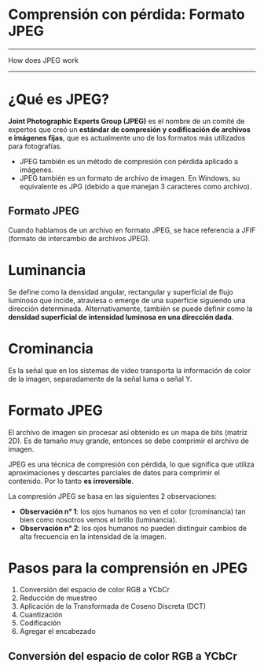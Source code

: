 # Comprensión con pérdida: Formato JPEG


---

How does JPEG work

---


# ¿Qué es JPEG?
**Joint Photographic Experts Group (JPEG)** es el nombre de un comité de expertos que creó un **estándar de compresión y codificación de archivos e imágenes fijas**, que es actualmente uno de los formatos más utilizados para fotografías.

- JPEG también es un método de compresión con pérdida aplicado a imágenes.
- JPEG también es un formato de archivo de imagen. En Windows, su equivalente es JPG (debido a que manejan 3 caracteres como archivo).

## Formato JPEG
Cuando hablamos de un archivo en formato JPEG, se hace referencia a JFIF (formato de intercambio de archivos JPEG).

# Luminancia
Se define como la densidad angular, rectangular y superficial de flujo luminoso que incide, atraviesa o emerge de una superficie siguiendo una dirección determinada. Alternativamente, también se puede definir como la **densidad superficial de intensidad luminosa en una dirección dada**.

# Crominancia
Es la señal que en los sistemas de video transporta la información de color de la imagen, separadamente de la señal luma o señal Y.


# Formato JPEG
El archivo de imagen sin procesar así obtenido es un mapa de bits (matriz 2D). Es de tamaño muy grande, entonces se debe comprimir el archivo de imagen.

JPEG es una técnica de compresión con pérdida, lo que significa que utiliza aproximaciones y descartes parciales de datos para comprimir el contenido. Por lo tanto **es irreversible**.

La compresión JPEG se basa en las siguientes 2 observaciones:
- **Observación n° 1**: los ojos humanos no ven el color (crominancia) tan bien como nosotros vemos el brillo (luminancia).
- **Observación n° 2**: los ojos humanos no pueden distinguir cambios de alta frecuencia en la intensidad de la imagen.

# Pasos para la comprensión en JPEG
1. Conversión del espacio de color RGB a YCbCr
2. Reducción de muestreo
3. Aplicación de la Transformada de Coseno Discreta (DCT)
4. Cuantización
5. Codificación
6. Agregar el encabezado


## Conversión del espacio de color RGB a YCbCr